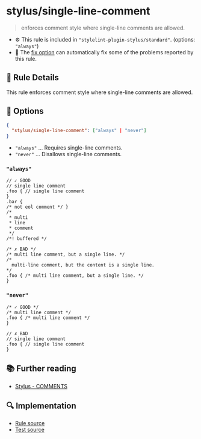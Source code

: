 # stylus/single-line-comment

> enforces comment style where single-line comments are allowed.

- :gear: This rule is included in `"stylelint-plugin-stylus/standard"`. (options: `"always"`)
- :wrench: The [fix option](https://stylelint.io/user-guide/usage/options#fix) can automatically fix some of the problems reported by this rule.

## :book: Rule Details

This rule enforces comment style where single-line comments are allowed.

## :wrench: Options

```json
{
  "stylus/single-line-comment": ["always" | "never"]
}
```

- `"always"` ... Requires single-line comments.
- `"never"` ... Disallows single-line comments.

### `"always"`

<stylelint-code-block fix :rules="{ 'stylus/single-line-comment': 'always' }">

```styl
// ✓ GOOD
// single line comment
.foo { // single line comment
}
.bar {
/* not eol comment */ }
/*
 * multi
 * line
 * comment
 */
/*! buffered */

/* ✗ BAD */
/* multi line comment, but a single line. */
/*
  multi-line comment, but the content is a single line.
*/
.foo { /* multi line comment, but a single line. */
}
```

</stylelint-code-block>

### `"never"`

<stylelint-code-block fix :rules="{ 'stylus/single-line-comment': 'never' }">

```styl
/* ✓ GOOD */
/* multi line comment */
.foo { /* multi line comment */
}

// ✗ BAD
// single line comment
.foo { // single line comment
}
```

</stylelint-code-block>

## :books: Further reading

- [Stylus - COMMENTS]

[Stylus - COMMENTS]: https://stylus-lang.com/docs/comments.html

## :mag: Implementation

- [Rule source](https://github.com/stylus/stylelint-plugin-stylus/blob/main/lib/rules/single-line-comment.js)
- [Test source](https://github.com/stylus/stylelint-plugin-stylus/blob/main/tests/lib/rules/single-line-comment.js)
